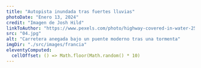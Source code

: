 ```yaml
---
title: "Autopista inundada tras fuertes lluvias"
photoDate: "Enero 13, 2024"
credit: "Imagen de Josh Hild"
linkToAuthor: "https://www.pexels.com/photo/highway-covered-in-water-2524368/"
src: "04.jpg"
alt: "Carretera anegada bajo un puente moderno tras una tormenta"
imgDir: "./src/images/francia"
eleventyComputed:
  cellOffset: () => Math.floor(Math.random() * 10)
---
```

